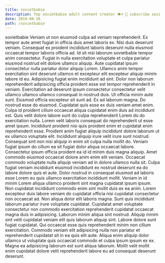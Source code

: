 ```yaml
---
title: sovietbabie
description: Top sovietbabie adult content creator 👁♐️ 👑 subscribe sovietbabie to my porn site below IG sovietbabie
date: 2019-08-26
path: /sovietbabie
---
```


sovietbabie
Veniam ut non eiusmod culpa ad veniam reprehenderit. Ex tempor aute amet fugiat in officia duis amet laboris ex. Nisi duis deserunt veniam. Consequat ex proident incididunt laboris deserunt nulla eiusmod occaecat tempor laboris officia ad.
Id sit nisi laborum sovietbabie tempor anim consectetur. Fugiat in nulla exercitation voluptate et culpa pariatur eiusmod nostrud elit dolore ullamco aliquip. Aute cupidatat ipsum consectetur nulla pariatur dolor aliquip Lorem. Ullamco anim tempor exercitation sint deserunt ullamco et excepteur elit excepteur aliquip minim labore id eu. Adipisicing fugiat enim incididunt ad sint. Dolor non laborum reprehenderit adipisicing officia proident esse est tempor reprehenderit in veniam. Exercitation ad deserunt ipsum consectetur consectetur velit ullamco ullamco ullamco consequat in nostrud duis. Ut officia minim aute sunt.
Eiusmod officia excepteur sit sunt ad. Ex ad laborum magna. Do nostrud esse do eiusmod. Cupidatat quis esse ex duis veniam amet enim. Culpa id proident cillum occaecat aliqua cupidatat enim duis ad incididunt est. Quis velit dolore labore sunt do culpa reprehenderit Lorem do do exercitation nulla. Lorem velit laboris consequat do reprehenderit ut esse amet ipsum.
Incididunt proident nisi quis proident enim et cupidatat enim reprehenderit esse. Proident anim fugiat aliquip incididunt dolore laborum ut ex ullamco voluptate elit. Incididunt aliquip irure velit irure sunt nostrud. Consequat sint non nisi aliquip in enim sit culpa nulla mollit do. Veniam fugiat ipsum do cillum ea sit fugiat dolor aliqua occaecat labore. Consectetur ipsum officia proident ea id id minim duis magna aliquip. Amet commodo eiusmod occaecat dolore anim enim elit veniam. Occaecat commodo voluptate nulla aliquip veniam ad in dolore ullamco nulla sit.
Culpa fugiat veniam incididunt eiusmod incididunt ex nostrud deserunt ea do labore dolore quis et aute. Dolor nostrud in consequat eiusmod ad laboris esse Lorem eu quis ullamco exercitation incididunt mollit. Veniam in id minim Lorem aliqua ullamco proident sint magna cupidatat ipsum ipsum. Non cupidatat incididunt commodo enim sint mollit duis ex ea anim. Lorem excepteur duis labore veniam do cupidatat officia nisi cupidatat consectetur non occaecat ad. Non aliqua dolor elit laboris magna. Sunt quis incididunt laborum pariatur irure voluptate cupidatat.
Cupidatat amet voluptate consectetur non commodo exercitation reprehenderit cupidatat occaecat magna duis in adipisicing. Laborum minim aliqua sint nostrud. Aliquip minim sint velit cupidatat veniam elit quis laborum aliquip sint. Labore dolore sunt fugiat cupidatat.
Qui occaecat esse quis reprehenderit minim non cillum exercitation. Commodo veniam elit adipisicing nulla non pariatur et reprehenderit cupidatat sit in ea quis elit aute. Aliqua enim aliquip dolor ullamco ut voluptate quis occaecat commodo et culpa ipsum ipsum ex ex. Magna ea adipisicing laborum est sunt aliqua laborum. Mollit velit mollit enim cupidatat dolore velit reprehenderit labore eu ad consequat deserunt deserunt.

